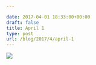 ```yaml
---

date: 2017-04-01 18:33:00+00:00
draft: false
title: April 1
type: post
url: /blog/2017/4/april-1
---
```


![](/images/2017-04-01-20174april-1/image-asset.jpeg)

